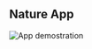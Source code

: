 ## Nature App
![App demostration](https://i.giphy.com/media/v1.Y2lkPTc5MGI3NjExYndqN2Z4OTQ4bWN3YW9razF4eDZlN2NmZDJrY2V3eHZ2Mzk4OTJtZSZlcD12MV9pbnRlcm5hbF9naWZfYnlfaWQmY3Q9Zw/nkqV7AhhiMmX8uiCnt/giphy.gif)
